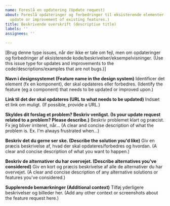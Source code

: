 ```yaml
---
name: Foreslå en opdatering (Update request)
about: Foreslå opdateringer og forbedringer til eksisterende elementer. (Suggest an
  update or improvement of existing features.)
title: Beskrivende overskrift (descriptive title)
labels: ''
assignees: ''

---
```


[Brug denne type issues, når der ikke er tale om fejl, men om opdateringer og forbedringer af eksisterende kode/beskrivelser/eksempelvisninger. (Use this issue type for updates and improvements to the code/descriptions/examples that are not bugs.)] 

**Navn i designsystemet (Feature name in the design system)**
Identificer det element (fx en komponent), der skal opdateres eller forbedres. (Identify the feature (eg a component) that needs to be updated or improved upon.)

**Link til det der skal opdateres (URL to what needs to be updated)**
Indsæt et link om muligt. (If possible, provide a URL.)

**Skyldes dit forslag et problem? Beskriv venligst. (Is your update request related to a problem? Please describe.)**
Beskriv problemet klart og præcist. Fx jeg bliver irriteret, når... (A clear and concise description of what the problem is. Ex. I'm always frustrated when...)

**Beskriv det du gerne ser ske. (Describe the solution you'd like)**
Giv en præcis beskrivelse af, hvad der skal opdateres/forbedres og hvordan. (A clear and concise description of what you want to happen.)

**Beskriv de alternativer du har overvejet. (Describe alternatives you've considered)**
Giv en kort og præcis beskrivelse af alle de alternativer du har overvejet. (A clear and concise description of any alternative solutions or features you've considered.)

**Supplerende bemærkninger (Additional context)**
Tilføj yderligere beskrivelser og billeder her. (Add any other context or screenshots about the feature request here.)
